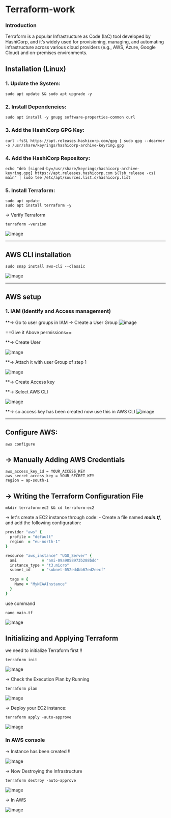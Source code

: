 # Terraform-work

### Introduction
Terraform is a popular Infrastructure as Code (IaC) tool developed by HashiCorp, and it’s widely used for provisioning, managing, and automating infrastructure across various cloud providers
(e.g., AWS, Azure, Google Cloud) and on-premises environments.


## Installation  (Linux)

### 1. Update the System:
```
sudo apt update && sudo apt upgrade -y
```

### 2. Install Dependencies:
```
sudo apt install -y gnupg software-properties-common curl
```

### 3. Add the HashiCorp GPG Key:
```
curl -fsSL https://apt.releases.hashicorp.com/gpg | sudo gpg --dearmor -o /usr/share/keyrings/hashicorp-archive-keyring.gpg
```

### 4. Add the HashiCorp Repository:
```
echo "deb [signed-by=/usr/share/keyrings/hashicorp-archive-keyring.gpg] https://apt.releases.hashicorp.com $(lsb_release -cs) main" | sudo tee /etc/apt/sources.list.d/hashicorp.list
```

### 5. Install Terraform:
```
sudo apt update
sudo apt install terraform -y
```
-> Verify Terraform
```
terraform -version
```
![image](https://github.com/user-attachments/assets/6ec3007e-8693-4f3c-a969-1c572517946c)


------------------------------------------------------------------------------------------------------
## AWS CLI installation 
```
sudo snap install aws-cli --classic
```
![image](https://github.com/user-attachments/assets/decca2a0-519e-4415-a402-a88ba48325f7)

-------------------------------------------------------------------------------------------------------

## AWS setup

### 1. IAM (Identify and Access management)
**-> Go to user groups in IAM -> Create a User Group
![image](https://github.com/user-attachments/assets/db28da02-5622-48e8-ba56-172f99c005fb)


==Give it Above permissions==

**-> Create User

![image](https://github.com/user-attachments/assets/f974268e-67b4-4d16-81e3-76bcf22c9ccf)


**-> Attach it with user Group of step 1

![image](https://github.com/user-attachments/assets/c15d734d-ee96-484e-a545-9a42f6c53f57)


**-> Create Access key

**-> Select AWS CLI

![image](https://github.com/user-attachments/assets/2b89441d-eac9-4e42-a468-aba663eb5440)


**-> so access key has been created now use this in AWS CLI
![image](https://github.com/user-attachments/assets/a4dead33-2a33-4c3d-841d-9af37f3322ab)


-----------------------------------------------------------------------------------------------------------------------
## Configure AWS:
```
aws configure
```
-> Manually Adding AWS Credentials
-
```
aws_access_key_id = YOUR_ACCESS_KEY
aws_secret_access_key = YOUR_SECRET_KEY
region = ap-south-1
```
-> Writing the Terraform Configuration File
-
```
mkdir terraform-ec2 && cd terraform-ec2
```
-> let's create a EC2 instance through code: - 
Create a file named ***main.tf***, and add the following configuration:

``` for example
provider "aws" {
  profile = "default"
  region  = "eu-north-1"
}

resource "aws_instance" "UGO_Server" {
  ami           = "ami-09a9858973b288bdd"
  instance_type = "t3.micro"
  subnet_id     = "subnet-052ed4bb67ed2eecf"
  
  tags = {
    Name = "MyNCAAInstance"
  }
}

```
use command 
```
nano main.tf
```
![image](https://github.com/user-attachments/assets/7b0c5e33-6727-423a-b6d9-62baffb8e6ab)



## Initializing and Applying Terraform

we need to initialize Terraform first !!
```
terraform init
```
![image](https://github.com/user-attachments/assets/fecf7b6d-bc14-4389-8bd8-b3abfda56100)



-> Check the Execution Plan
by Running
```
terraform plan
```
![image](https://github.com/user-attachments/assets/72674105-12f9-4de5-90ee-de31c20874ff)



-> Deploy your EC2 instance:
```
terraform apply -auto-approve
```
![image](https://github.com/user-attachments/assets/29418a12-4dc7-46f4-a533-d9d5f59359bd)


### In AWS console
-> Instance has been created !!

![image](https://github.com/user-attachments/assets/aae40bc8-4894-404e-82bc-1f63f6e80cd7)


-> Now Destroying the Infrastructure
```
terraform destroy -auto-approve
```
![image](https://github.com/user-attachments/assets/f7658b5a-d307-4f2b-b71d-92ada189905b)


-> In AWS

![image](https://github.com/user-attachments/assets/77ee7f45-5ffb-4626-9f31-ae8e4e8e2db7)








